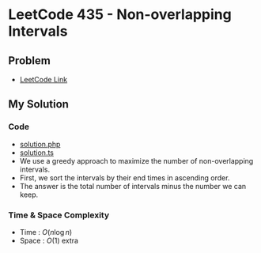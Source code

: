# LeetCode 435 - Non-overlapping Intervals

## Problem  
- [LeetCode Link](https://leetcode.com/problems/non-overlapping-intervals/)

## My Solution

### Code
- [solution.php](./solution.php)
- [solution.ts](./solution.ts)
- We use a greedy approach to maximize the number of non-overlapping intervals.
- First, we sort the intervals by their end times in ascending order.
- The answer is the total number of intervals minus the number we can keep.

### Time & Space Complexity
- Time  : $O(n \log n)$
- Space : $O(1)$ extra
